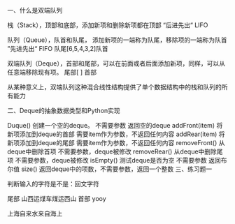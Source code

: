一、什么是双端队列

栈（Stack），顶部和底部，添加新项和删除新项都在顶部 “后进先出“ LIFO

队列（Queue），队首和队尾， 添加新项的一端称为队尾，移除项的一端称为队首 ”先进先出“ FIFO 队尾[6,5,4,3,2]队首

双端队列（Deque），首部和尾部，可以在前面或者后面添加新项，同样，可以从任意端移除现有项。 尾部[ ] 首部

从某种意义上，双端队列这种混合线性结构提供了单个数据结构中的栈和队列的所有能力

二、Deque的抽象数据类型和Python实现

Duque() 创建一个空的deque。 不需要参数 返回空的deque
addFront(item) 将新项添加到deque的首部 需要item作为参数，不返回任何内容
addRear(item) 将新项添加到deque的尾部 需要item作为参数，不返回任何内容
removeFront() 从deque中删除首项 不需要参数，deque被修改
removeRear() 从deque中删除尾项 不需要参数，deque被修改
isEmpty() 测试deque是否为空 不需要参数 返回布尔值
size() 返回deque中的项数，不需要参数，返回一个整数
三、练习题一

判断输入的字符是不是：回文字符

尾部 山西运煤车煤运西山 首部 yooy

上海自来水来自海上